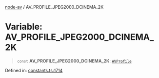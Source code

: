 [node-av](../globals.md) / AV\_PROFILE\_JPEG2000\_DCINEMA\_2K

# Variable: AV\_PROFILE\_JPEG2000\_DCINEMA\_2K

> `const` **AV\_PROFILE\_JPEG2000\_DCINEMA\_2K**: [`AVProfile`](../type-aliases/AVProfile.md)

Defined in: [constants.ts:1714](https://github.com/seydx/av/blob/f8631fc881b394300b1479f511d55cf1c370a87f/src/constants/constants.ts#L1714)

